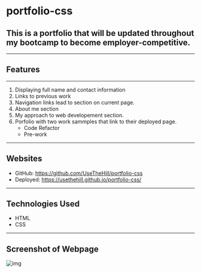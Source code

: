 # portfolio-css

## This is a portfolio that will be updated throughout my bootcamp to become employer-competitive.

---

## Features

---

1. Displaying full name and contact information
2. Links to previous work
3. Navigation links lead to section on current page.
4. About me section
5. My approach to web developement section.
6. Porfolio with two work sammples that link to their deployed page.
    * Code Refactor
    * Pre-work

---

## Websites
* GitHub: https://github.com/UseTheHill/portfolio-css
* Deployed: https://usethehill.github.io/portfolio-css/

---

## Technologies Used
* HTML
* CSS

---

## Screenshot of Webpage

![img](assets/images/portfolio_css_screengrab.png)
